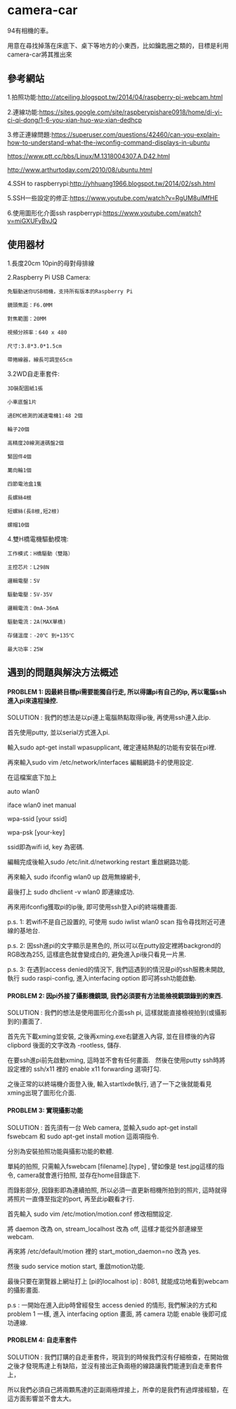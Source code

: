 # camera-car
94有相機的車。

用意在尋找掉落在床底下、桌下等地方的小東西，比如鑰匙圈之類的，目標是利用camera-car將其推出來

## 參考網站
1.拍照功能:http://atceiling.blogspot.tw/2014/04/raspberry-pi-webcam.html

2.連線功能:https://sites.google.com/site/raspberypishare0918/home/di-yi-ci-qi-dong/1-6-you-xian-huo-wu-xian-dedhcp

3.修正連線問題:https://superuser.com/questions/42460/can-you-explain-how-to-understand-what-the-iwconfig-command-displays-in-ubuntu    

https://www.ptt.cc/bbs/Linux/M.1318004307.A.D42.html

http://www.arthurtoday.com/2010/08/ubuntu.html

4.SSH to raspberrypi:http://yhhuang1966.blogspot.tw/2014/02/ssh.html

5.SSH一些設定的修正:https://www.youtube.com/watch?v=RgUM8ulMfHE

6.使用圖形化介面ssh raspberrypi:https://www.youtube.com/watch?v=miGXUFyBvJQ


## 使用器材
1.長度20cm 10pin的母對母排線

2.Raspberry Pi USB Camera:

    免驅動迷你USB相機，支持所有版本的Raspberry Pi

    鏡頭焦距：F6.0MM

    對焦範圍：20MM

    視頻分辨率：640 x 480

    尺寸:3.8*3.0*1.5cm

    帶捲線器，線長可調至65cm
    
3.2WD自走車套件:

    3D裝配圖紙1張   

    小車底盤1片

    過EMC檢測的減速電機1:48 2個

    輪子20個

    高精度20線測速碼盤2個

    緊固件4個

    萬向輪1個

    四節電池盒1隻

    長螺絲4根

    短螺絲(長8根,短2根) 

    螺帽10個
    
4.雙H橋電機驅動模塊:

    工作模式：H橋驅動（雙路）

    主控芯片：L298N

    邏輯電壓：5V

    驅動電壓：5V-35V

    邏輯電流：0mA-36mA

    驅動電流：2A(MAX單橋)

    存儲溫度：-20℃ 到+135℃

    最大功率：25W
       

## 遇到的問題與解決方法概述

#### PROBLEM 1: 因最終目標pi需要能獨自行走, 所以得讓pi有自己的ip, 再以電腦ssh進入pi來遠程操控. 

SOLUTION : 我們的想法是以pi連上電腦熱點取得ip後, 再使用ssh連入此ip.

首先使用putty, 並以serial方式進入pi.
  
輸入sudo apt-get install wpasupplicant, 確定連結熱點的功能有安裝在pi裡.
  
再來輸入sudo vim /etc/network/interfaces 編輯網路卡的使用設定.
  
在這檔案底下加上
  
auto wlan0

iface wlan0 inet manual

wpa-ssid [your ssid]

wpa-psk [your-key]
  
ssid即為wifi id, key 為密碼.
  
編輯完成後輸入sudo /etc/init.d/networking restart 重啟網路功能.
  
再來輸入 sudo ifconfig wlan0 up 啟用無線網卡,
  
最後打上 sudo dhclient -v wlan0 即連線成功.
 
再來用ifconfig獲取pi的ip後, 即可使用ssh登入pi的終端機畫面.
  
p.s. 1: 若wifi不是自己設置的, 可使用 sudo iwlist wlan0 scan 指令尋找附近可連線的基地台.
  
p.s. 2: 因ssh進pi的文字顯示是黑色的, 所以可以在putty設定裡將backgrond的RGB改為255, 這樣底色就會變成白的, 避免進入pi後只看見一片黑.
  
p.s. 3: 在遇到access denied的情況下, 我們這遇到的情況是pi的ssh服務未開啟, 執行 sudo raspi-config, 進入interfacing option 即可將ssh功能啟動.
  
  


#### PROBLEM 2: 因pi外接了攝影機鏡頭, 我們必須要有方法能檢視鏡頭錄到的東西.

SOLUTION : 我們的想法是使用圖形化介面ssh pi, 這樣就能直接檢視拍到(或攝影到的)畫面了.

首先先下載xming並安裝, 之後再xming.exe右鍵進入內容, 並在目標後的內容 clipbord 後面的文字改為 -rootless, 儲存.

在要ssh進pi前先啟動xming, 這時並不會有任何畫面.
  
然後在使用putty ssh時將設定裡的 ssh/x11 裡的 enable x11 forwarding 選項打勾.
  
之後正常的以終端機介面登入後, 輸入startlxde執行, 過了一下之後就能看見xming出現了圖形化介面.
  
  
#### PROBLEM 3: 實現攝影功能

SOLUTION : 首先須有一台 Web camera, 並輸入sudo apt-get install fswebcam 和 sudo apt-get install motion 這兩項指令.

分別為安裝拍照功能與攝影功能的軟體.

單純的拍照, 只需輸入fswebcam [filename].[type] , 譬如像是 test.jpg這樣的指令, camera就會進行拍照, 並存在home目錄底下.

而錄影部分, 因錄影即為連續拍照, 所以必須一直更新相機所拍到的照片, 這時就得將照片一直傳至指定的port, 再至此ip觀看才行.

首先輸入 sudo vim /etc/motion/motion.conf 修改相關設定.

將 daemon 改為 on, stream_localhost 改為 off, 這樣才能從外部連線至 webcam.

再來將 /etc/default/motion 裡的 start_motion_daemon=no 改為 yes.

然後 sudo service motion start, 重啟motion功能.

最後只要在瀏覽器上網址打上 [pi的localhost ip] : 8081, 就能成功地看到webcam的攝影畫面.

p.s : 一開始在進入此ip時曾經發生 access denied 的情形, 我們解決的方式和 problem 1 一樣, 進入 interfacing option 畫面, 將 camera 功能 enable 後即可成功連線.

#### PROBLEM 4: 自走車套件
SOLUTION : 我們訂購的自走車套件，現貨到的時候我們沒有仔細檢查，在開始做之後才發現馬達上有缺陷，並沒有接出正負兩極的線路讓我們能連到自走車套件上，

所以我們必須自己將兩顆馬達的正副兩極焊接上，所幸的是我們有過焊接經驗，在這方面影響並不會太大。
